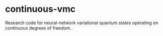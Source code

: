# continuous-vmc
Research code for neural-network variational quantum states operating on continuous degrees of freedom..
